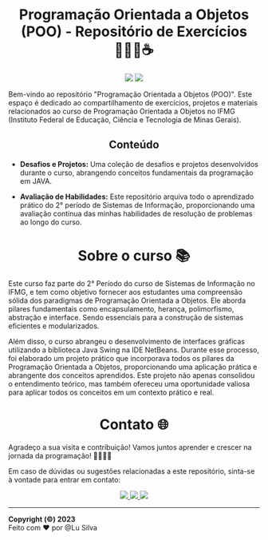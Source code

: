 

<h1 align="center">Programação Orientada a Objetos (POO) - Repositório de Exercícios 👩🏻‍💻☕ </h1>

<p align="center">
  <img src="https://img.shields.io/badge/Made%20with-%E2%99%A5-red">
  <img src="https://img.shields.io/badge/License-MIT-blue.svg">
  
</p>

Bem-vindo ao repositório "Programação Orientada a Objetos (POO)". Este espaço é dedicado ao compartilhamento de exercícios, projetos e materiais relacionados ao curso de Programação Orientada a Objetos no IFMG (Instituto Federal de Educação, Ciência e Tecnologia de Minas Gerais).

<h2 align="center">Conteúdo</h2>

- **Desafios e Projetos:** Uma coleção de desafios e projetos desenvolvidos durante o curso, abrangendo conceitos fundamentais da programação em JAVA.

- **Avaliação de Habilidades:** Este repositório arquiva todo o aprendizado prático do 2° período de Sistemas de Informação, proporcionando uma avaliação contínua das minhas habilidades de resolução de problemas ao longo do curso.

<h1 align="center">Sobre o curso 📚</h1>

Este curso faz parte do 2° Período do curso de Sistemas de Informação no IFMG, e tem como objetivo fornecer aos estudantes uma compreensão sólida dos paradigmas de Programação Orientada a Objetos. Ele aborda pilares fundamentais como encapsulamento, herança, polimorfismo, abstração e interface. Sendo essenciais para a construção de sistemas eficientes e modularizados.  

Além disso, o curso abrangeu o desenvolvimento de interfaces gráficas utilizando a biblioteca Java Swing na IDE NetBeans. Durante esse processo, foi elaborado um projeto prático que incorporava todos os pilares da Programação Orientada a Objetos, proporcionando uma aplicação prática e abrangente dos conceitos aprendidos. Este projeto não apenas consolidou o entendimento teórico, mas também ofereceu uma oportunidade valiosa para aplicar todos os conceitos em um contexto prático e real.

<h1 align="center">Contato 🌐</h1>

Agradeço a sua visita e contribuição! Vamos juntos aprender e crescer na jornada da programação! 🚀👩🏻‍💻

Em caso de dúvidas ou sugestões relacionadas a este repositório, sinta-se à vontade para entrar em contato:



<p align="center">
  <a href="https://www.linkedin.com/in/ludmila-silva-s0097/" target="_blank">
    <img src="https://img.shields.io/badge/-LinkedIn-%230077B5?style=for-the-badge&logo=linkedin&logoColor=white">
  </a>
  <a href="mailto:lud.carina@gmail.com">
    <img src="https://img.shields.io/badge/Gmail-D14836?style=for-the-badge&logo=gmail&logoColor=white" target="_blank">
  </a>
  <a href="https://github.com/LuSilva710">
    <img src="https://img.shields.io/badge/GitHub-000000?style=for-the-badge&logo=github&logoColor=white" target="_blank">
  </a>
</p>



---

**Copyright (©) 2023** <br>
Feito com ♥ por @Lu Silva


